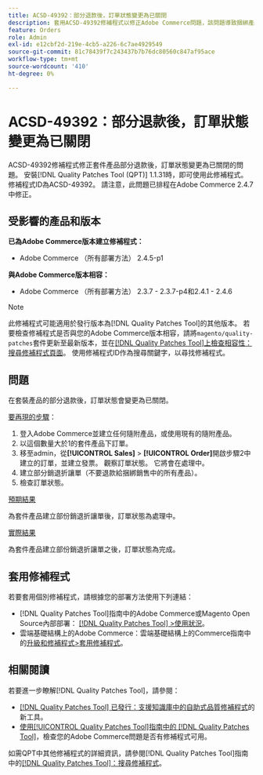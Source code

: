 ```yaml
---
title: ACSD-49392：部分退款後，訂單狀態變更為已關閉
description: 套用ACSD-49392修補程式以修正Adobe Commerce問題，該問題導致捆綁產品的部分退款後，訂單狀態變更為已關閉。
feature: Orders
role: Admin
exl-id: e12cbf2d-219e-4cb5-a226-6c7ae4929549
source-git-commit: 81c78439f7c243437b7b76dc80560c847af95ace
workflow-type: tm+mt
source-wordcount: '410'
ht-degree: 0%

---
```


# ACSD-49392：部分退款後，訂單狀態變更為已關閉

ACSD-49392修補程式修正套件產品部分退款後，訂單狀態變更為已關閉的問題。 安裝[!DNL Quality Patches Tool (QPT)] 1.1.31時，即可使用此修補程式。 修補程式ID為ACSD-49392。 請注意，此問題已排程在Adobe Commerce 2.4.7中修正。

## 受影響的產品和版本

**已為Adobe Commerce版本建立修補程式：**

* Adobe Commerce （所有部署方法） 2.4.5-p1

**與Adobe Commerce版本相容：**

* Adobe Commerce （所有部署方法） 2.3.7 - 2.3.7-p4和2.4.1 - 2.4.6

>[!NOTE]
>
>此修補程式可能適用於發行版本為[!DNL Quality Patches Tool]的其他版本。 若要檢查修補程式是否與您的Adobe Commerce版本相容，請將`magento/quality-patches`套件更新至最新版本，並在[[!DNL Quality Patches Tool]上檢查相容性：搜尋修補程式頁面](https://experienceleague.adobe.com/tools/commerce-quality-patches/index.html)。 使用修補程式ID作為搜尋關鍵字，以尋找修補程式。

## 問題

在套裝產品的部分退款後，訂單狀態會變更為已關閉。

<u>要再現的步驟</u>：

1. 登入Adobe Commerce並建立任何隨附產品，或使用現有的隨附產品。
1. 以這個數量大於1的套件產品下訂單。
1. 移至admin，從&#x200B;**[!UICONTROL Sales]** > **[!UICONTROL Order]**&#x200B;開啟步驟2中建立的訂單，並建立發票。 觀察訂單狀態。 它將會在處理中。
1. 建立部分銷退折讓單（不要退款給捆綁銷售中的所有產品）。
1. 檢查訂單狀態。

<u>預期結果</u>

為套件產品建立部份銷退折讓單後，訂單狀態為處理中。

<u>實際結果</u>

為套件產品建立部份銷退折讓單之後，訂單狀態為完成。

## 套用修補程式

若要套用個別修補程式，請根據您的部署方法使用下列連結：

* [!DNL Quality Patches Tool]指南中的Adobe Commerce或Magento Open Source內部部署： [[!DNL Quality Patches Tool] >使用狀況](/help/tools/quality-patches-tool/usage.md)。
* 雲端基礎結構上的Adobe Commerce：雲端基礎結構上的Commerce指南中的[升級和修補程式>套用修補程式](https://experienceleague.adobe.com/docs/commerce-cloud-service/user-guide/develop/upgrade/apply-patches.html)。

## 相關閱讀

若要進一步瞭解[!DNL Quality Patches Tool]，請參閱：

* [[!DNL Quality Patches Tool] 已發行：支援知識庫中的自助式品質修補程式](https://experienceleague.adobe.com/en/docs/commerce-knowledge-base/kb/announcements/commerce-announcements/magento-quality-patches-released-new-tool-to-self-serve-quality-patches)的新工具。
* [使用[!UICONTROL Quality Patches Tool]指南中的 [!DNL Quality Patches Tool]](/help/tools/quality-patches-tool/patches-available-in-qpt/check-patch-for-magento-issue-with-magento-quality-patches.md)，檢查您的Adobe Commerce問題是否有修補程式可用。


如需QPT中其他修補程式的詳細資訊，請參閱[!DNL Quality Patches Tool]指南中的[[!DNL Quality Patches Tool]：搜尋修補程式](https://experienceleague.adobe.com/tools/commerce-quality-patches/index.html)。
